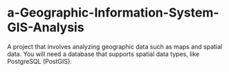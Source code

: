 # a-Geographic-Information-System-GIS-Analysis
 A project that involves  analyzing geographic data such as maps and spatial data. You will need a  database that supports spatial data types, like PostgreSQL (PostGIS).
